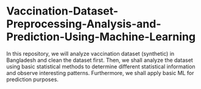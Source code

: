 # Vaccination-Dataset-Preprocessing-Analysis-and-Prediction-Using-Machine-Learning
In this repository, we will analyze vaccination dataset (synthetic) in Bangladesh and clean the dataset first. Then, we shall analyze the dataset using basic statistical methods to determine different statistical information and observe interesting patterns. Furthermore, we shall apply basic ML for prediction purposes.
